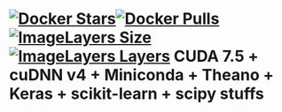 [![Docker Stars](https://img.shields.io/docker/stars/tboquet/scikenacuthe7hc4.svg)](https://hub.docker.com/r/tboquet/scikenacuthe7hc4/)[![Docker Pulls](https://img.shields.io/docker/pulls/tboquet/scikenacuthe7hc4.svg)](https://hub.docker.com/r/tboquet/scikenacuthe7hc4/)[![ImageLayers Size](https://img.shields.io/imagelayers/image-size/tboquet/scikenacuthe7hc4/latest.svg)](https://imagelayers.io/?images=tboquet%2Fscikenacuthe7hc4:latest)[![ImageLayers Layers](https://img.shields.io/imagelayers/layers/tboquet/scikenacuthe7hc4/latest.svg)](https://imagelayers.io/?images=tboquet%2Fscikenacuthe7hc4:latest)
**CUDA 7.5 + cuDNN v4 + Miniconda + Theano + Keras + scikit-learn + scipy stuffs**
==================================================================================
